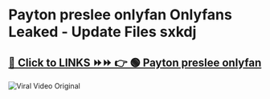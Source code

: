 
 # Payton preslee onlyfan Onlyfans Leaked - Update Files sxkdj

## <h2><a href="https://clipsfans.com/Payton_preslee_onlyfan&ref=git">🔗 Click to LINKS ⏩⏩ 👉 🟢 Payton preslee onlyfan </a></h2>

<a href="https://clipsfans.com/Payton_preslee_onlyfan&ref=git" rel="nofollow" data-target="animated-image.originalLink"><img src="https://i.ibb.co.com/xMMVF88/686577567.gif" alt="Viral Video Original" style="max-width: 100%; display: inline-block;" data-target="animated-image.originalImage"></a>

